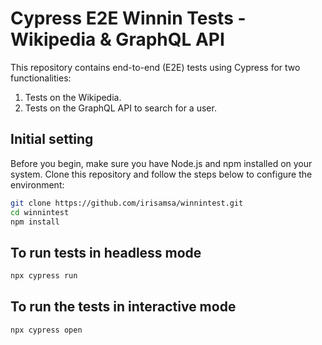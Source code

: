 # Cypress E2E Winnin Tests - Wikipedia & GraphQL API

This repository contains end-to-end (E2E) tests using Cypress for two functionalities:

1. Tests on the Wikipedia.
2. Tests on the GraphQL API to search for a user.

## Initial setting

Before you begin, make sure you have Node.js and npm installed on your system. 
Clone this repository and follow the steps below to configure the environment:

```bash
git clone https://github.com/irisamsa/winnintest.git
cd winnintest
npm install 
```
## To run tests in headless mode

```bash
npx cypress run
```
## To run the tests in interactive mode

```bash
npx cypress open
```
